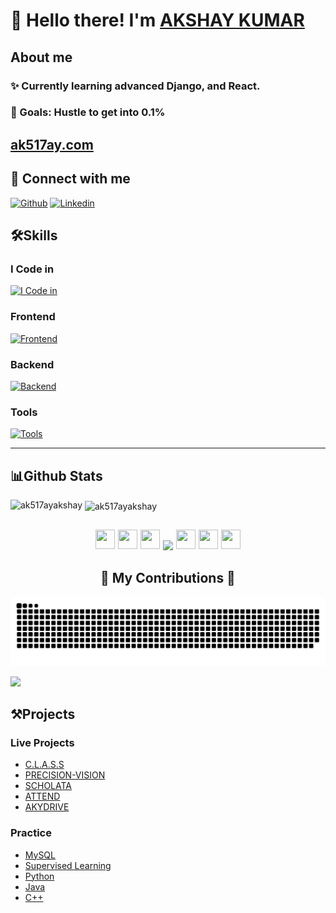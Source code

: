 # 👋 Hello there! I'm [AKSHAY KUMAR](https://github.com/ak517ayakshay)

## About me

### ✨ Currently learning advanced Django, and React.

### 🎯 Goals: Hustle to get into 0.1%

## [ak517ay.com](https://ak517ay.vercel.app/)
## 🚀 Connect with me


[![Github](https://skillicons.dev/icons?i=github)](https://github.com/ak517ayakshay)
[![Linkedin](https://skillicons.dev/icons?i=linkedin)](https://www.linkedin.com/in/akshay-kumar-7a8857255/)

## 🛠Skills

### I Code in

[![I Code in](https://skillicons.dev/icons?i=c,cpp,python)](https://github.com/ak517ayakshay)

### Frontend

[![Frontend](https://skillicons.dev/icons?i=html,css,bootstrap,tailwind,figma)](https://github.com/ak517ayakshay)

### Backend

[![Backend](https://skillicons.dev/icons?i=mysql,django)](https://github.com/ak517ayakshay)

### Tools

[![Tools](https://skillicons.dev/icons?i=git,github,githubactions,vercel,vscode)](https://github.com/ak517ayakshay)

<hr>

## 📊Github Stats

<p><img align="left" src="https://github-readme-stats.vercel.app/api/top-langs?username=ak517ayakshay&langs_count=10&show_icons=true&locale=en&theme=radical" alt="ak517ayakshay" /></p>
 
<p>&nbsp;<img align="center" src="https://github-readme-streak-stats.herokuapp.com/?user=ak517ayakshay&theme=radical" alt="ak517ayakshay" /></p>

<h2 align="center">
<img src="https://firebasestorage.googleapis.com/v0/b/storage-2a9f1.appspot.com/o/github-readme-img%2Fparty-parrot.gif?alt=media&token=27a30ea7-24f3-46db-97bd-69351d5411ea" width="31" height="31"/>
<img src="https://firebasestorage.googleapis.com/v0/b/storage-2a9f1.appspot.com/o/github-readme-img%2Fparty-parrot.gif?alt=media&token=27a30ea7-24f3-46db-97bd-69351d5411ea" width="31" height="31"/>
<img src="https://firebasestorage.googleapis.com/v0/b/storage-2a9f1.appspot.com/o/github-readme-img%2Fparty-parrot.gif?alt=media&token=27a30ea7-24f3-46db-97bd-69351d5411ea" width="31" height="31"/>
<img src="https://komarev.com/ghpvc/?username=100percentBAKA&&style=round-square" align="center" />
<img src="https://firebasestorage.googleapis.com/v0/b/storage-2a9f1.appspot.com/o/github-readme-img%2Fparty-parrot-2.gif?alt=media&token=4d7be19e-492c-4f18-9ea2-3773989b2721" width="31" height="31"/>
<img src="https://firebasestorage.googleapis.com/v0/b/storage-2a9f1.appspot.com/o/github-readme-img%2Fparty-parrot-2.gif?alt=media&token=4d7be19e-492c-4f18-9ea2-3773989b2721" width="31" height="31"/>
<img src="https://firebasestorage.googleapis.com/v0/b/storage-2a9f1.appspot.com/o/github-readme-img%2Fparty-parrot-2.gif?alt=media&token=4d7be19e-492c-4f18-9ea2-3773989b2721" width="31" height="31"/>
</h2>

<div align="center">
  <h2>🐍 My Contributions 🐍</h2>
  <img alt="snake eating my contributions" src="https://raw.githubusercontent.com/salesp07/salesp07/output/github-contribution-grid-snake.svg" />
  <br/>
</div>

![](https://i.imgur.com/waxVImv.png)

## ⚒Projects

### Live Projects
- [C.L.A.S.S](https://github.com/ak517ayakshay/C.L.A.S.S)
- [PRECISION-VISION](https://github.com/ak517ayakshay/PRECISION-VISION)
- [SCHOLATA](https://github.com/ak517ayakshay/project-scholata)
- [ATTEND](https://github.com/ak517ayakshay/project-attendence-shortage)
- [AKYDRIVE](https://github.com/ak517ayakshay/project-pcdrive)


### Practice
- [MySQL](https://github.com/ak517ayakshay/my-sql)
- [Supervised Learning](https://github.com/ak517ayakshay/supervised-learning)
- [Python](https://github.com/ak517ayakshay/python)
- [Java](https://github.com/ak517ayakshay/javamain)
- [C++](https://github.com/ak517ayakshay/c-)

